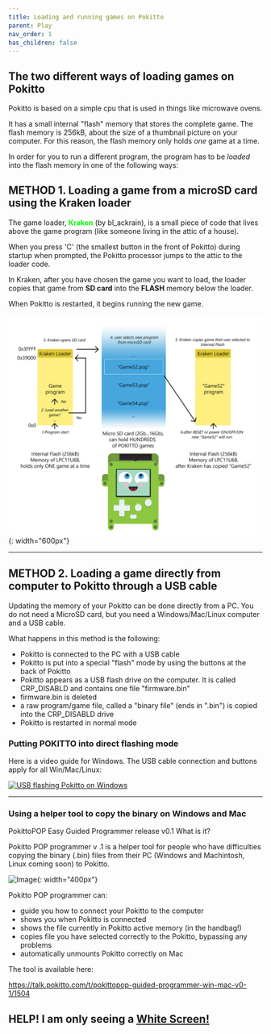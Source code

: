 ```yaml
---
title: Loading and running games on Pokitto
parent: Play
nav_order: 1
has_children: false
---
```


## The two different ways of loading games on Pokitto

Pokitto is based on a simple cpu that is used in things like microwave ovens.

It has a small internal "flash" memory that stores the complete game. The flash memory is 256kB, about the size of a thumbnail picture on your computer. For this reason, the flash memory only holds *one* game at a time.

In order for you to run a different program, the program has to be *loaded* into the flash memory in one of the following ways:

## METHOD 1. Loading a game from a microSD card using the Kraken loader

The game loader, <span style="font-weight:bold; color:lime" >**Kraken**</span> (by bl_ackrain), is a small piece of code that lives above the game program (like someone living in the attic of a house).

When you press 'C' (the smallest button in the front of Pokitto) during startup when prompted, the Pokitto processor jumps to the attic to the loader code.

In Kraken, after you have chosen the game you want to load, the loader copies that game from **SD card** into the **FLASH** memory below the loader. 

When Pokitto is restarted, it begins running the new game.


![Image](pokitto_kraken.png){: width="600px"}

<hr>

## METHOD 2. Loading a game directly from computer to Pokitto through a USB cable 

Updating the memory of your Pokitto can be done directly from a PC. You do not need a MicroSD card, but you need a Windows/Mac/Linux computer and a USB cable.

What happens in this method is the following:
- Pokitto is connected to the PC with a USB cable 
- Pokitto is put into a special "flash" mode by using the buttons at the back of Pokitto
- Pokitto appears as a USB flash drive on the computer. It is called CRP_DISABLD and contains one file "firmware.bin"
- firmware.bin is deleted
- a raw program/game file, called a "binary file" (ends in ".bin") is copied into the CRP_DISABLD drive
- Pokitto is restarted in normal mode

### Putting POKITTO into direct flashing mode
Here is a video guide for Windows. The USB cable connection and buttons apply for all Win/Mac/Linux:

[![USB flashing Pokitto on Windows](https://img.youtube.com/vi/PKlNyBJP9GA/0.jpg)](https://www.youtube.com/watch?v=PKlNyBJP9GA)

<hr>

### Using a helper tool to copy the binary on Windows and Mac

PokittoPOP Easy Guided Programmer release v0.1
What is it?

Pokitto POP programmer v .1 is a helper tool for people who have difficulties copying the binary (.bin) files from their PC (Windows and Machintosh, Linux coming soon) to Pokitto.

![Image](https://talk.pokitto.com/uploads/default/original/2X/6/62a54988e88889a19e2fefbafcf2660c2192ae85.jpeg){: width="400px"}


Pokitto POP programmer can:

  - guide you how to connect your Pokitto to the computer
  - shows you when Pokitto is connected
  - shows the file currently in Pokitto active memory (in the handbag!)
  - copies file you have selected correctly to the Pokitto, bypassing any problems
  - automatically unmounts Pokitto correctly on Mac

The tool is available here:

https://talk.pokitto.com/t/pokittopop-guided-programmer-win-mac-v0-1/1504


## HELP! I am only seeing a [White Screen!](whitescreen.md)
